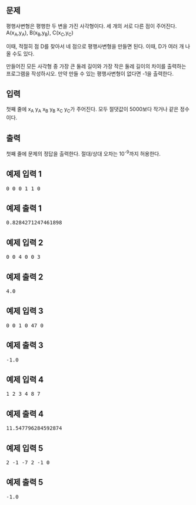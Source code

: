 <div id="problem-body">
			<div class="col-md-12">
				<section id="description" class="problem-section">
				<div class="headline">
				<h2>문제</h2>
				</div>
				<div id="problem_description" class="problem-text">
				<p>평행사변형은 평행한 두 변을 가진 사각형이다. 세 개의 서로 다른 점이 주어진다. A(x<sub>A</sub>,y<sub>A</sub>), B(x<sub>B</sub>,y<sub>B</sub>), C(x<sub>C</sub>,y<sub>C</sub>)</p>
<p>이때, 적절히 점 D를 찾아서 네 점으로 평행사변형을 만들면 된다. 이때, D가 여러 개 나올 수도 있다.</p>
<p>만들어진 모든 사각형 중 가장 큰 둘레 길이와 가장 작은 둘레 길이의 차이를&nbsp;출력하는 프로그램을 작성하시오. 만약 만들 수 있는 평행사변형이 없다면 -1을 출력한다.</p>
				</div>
				</section>
			</div>
										<div class="col-md-12">
					<section id="input" class="problem-section">
					<div class="headline">
					<h2>입력</h2>
					</div>
					<div id="problem_input" class="problem-text">
					<p>첫째 줄에 x<sub>A</sub> y<sub>A</sub> x<sub>B</sub> y<sub>B</sub> x<sub>C</sub> y<sub>C</sub>가 주어진다. 모두 절댓값이 5000보다 작거나 같은 정수이다.</p>
					</div>
					</section>
				</div>
				<div class="col-md-12">
					<section id="output" class="problem-section">
					<div class="headline">
					<h2>출력</h2>
					</div>
					<div id="problem_output" class="problem-text">
					<p>첫째 줄에 문제의 정답을 출력한다. 절대/상대 오차는 10<sup>-9</sup>까지 허용한다.</p>
					</div>
					</section>
				</div>
						<div class="col-md-12">
			<section id="limit" style="display:none;" class="problem-section">
			<div class="headline">
			<h2>제한</h2>
			</div>
			<div id="problem_limit" class="problem-text">
						</div>
			</section>
			</div>
																	<div class="col-md-12">
				<div class="row">
					<div class="col-md-6">
						<section id="sampleinput1">
						<div class="headline">
						<h2>예제 입력 1
						</h2>
						</div>
						<pre class="sampledata" id="sample-input-1">0 0 0 1 1 0
</pre>
						</section>
					</div>
					<div class="col-md-6">
						<section id="sampleoutput1">
						<div class="headline">
						<h2>예제 출력 1
						</h2>
						</div>
						<pre class="sampledata" id="sample-output-1">0.8284271247461898
</pre>
						</section>
					</div>
									</div>
				</div>
								<div class="col-md-12">
				<div class="row">
					<div class="col-md-6">
						<section id="sampleinput2">
						<div class="headline">
						<h2>예제 입력 2
						</h2>
						</div>
						<pre class="sampledata" id="sample-input-2">0 0 4 0 0 3
</pre>
						</section>
					</div>
					<div class="col-md-6">
						<section id="sampleoutput2">
						<div class="headline">
						<h2>예제 출력 2
						</h2>
						</div>
						<pre class="sampledata" id="sample-output-2">4.0
</pre>
						</section>
					</div>
									</div>
				</div>
								<div class="col-md-12">
				<div class="row">
					<div class="col-md-6">
						<section id="sampleinput3">
						<div class="headline">
						<h2>예제 입력 3
						</h2>
						</div>
						<pre class="sampledata" id="sample-input-3">0 0 1 0 47 0
</pre>
						</section>
					</div>
					<div class="col-md-6">
						<section id="sampleoutput3">
						<div class="headline">
						<h2>예제 출력 3
						</h2>
						</div>
						<pre class="sampledata" id="sample-output-3">-1.0
</pre>
						</section>
					</div>
									</div>
				</div>
								<div class="col-md-12">
				<div class="row">
					<div class="col-md-6">
						<section id="sampleinput4">
						<div class="headline">
						<h2>예제 입력 4
						</h2>
						</div>
						<pre class="sampledata" id="sample-input-4">1 2 3 4 8 7
</pre>
						</section>
					</div>
					<div class="col-md-6">
						<section id="sampleoutput4">
						<div class="headline">
						<h2>예제 출력 4
						</h2>
						</div>
						<pre class="sampledata" id="sample-output-4">11.547796284592874
</pre>
						</section>
					</div>
									</div>
				</div>
								<div class="col-md-12">
				<div class="row">
					<div class="col-md-6">
						<section id="sampleinput5">
						<div class="headline">
						<h2>예제 입력 5
						</h2>
						</div>
						<pre class="sampledata" id="sample-input-5">2 -1 -7 2 -1 0
</pre>
						</section>
					</div>
					<div class="col-md-6">
						<section id="sampleoutput5">
						<div class="headline">
						<h2>예제 출력 5
						</h2>
						</div>
						<pre class="sampledata" id="sample-output-5">-1.0
</pre>
						</section>
					</div>
									</div>
				</div>
										<div class="col-md-12">
				<section id="hint" style="display: none;" class="problem-section">
				<div class="headline">
				<h2>힌트</h2>
				</div>
				<div id="problem_hint" class="problem-text">
				</div>
				</section>
			</div>
								</div>
